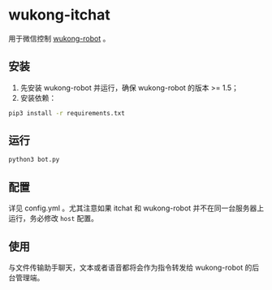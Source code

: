 # wukong-itchat

用于微信控制 [wukong-robot](http://github.com/wzpan/wukong-robot.git) 。

## 安装

1. 先安装 wukong-robot 并运行，确保 wukong-robot 的版本 >= 1.5；
2. 安装依赖：

``` bash
pip3 install -r requirements.txt
```

## 运行

``` bash
python3 bot.py
```

## 配置

详见 config.yml 。尤其注意如果 itchat 和 wukong-robot 并不在同一台服务器上运行，务必修改 `host` 配置。

## 使用

与文件传输助手聊天，文本或者语音都将会作为指令转发给 wukong-robot 的后台管理端。

